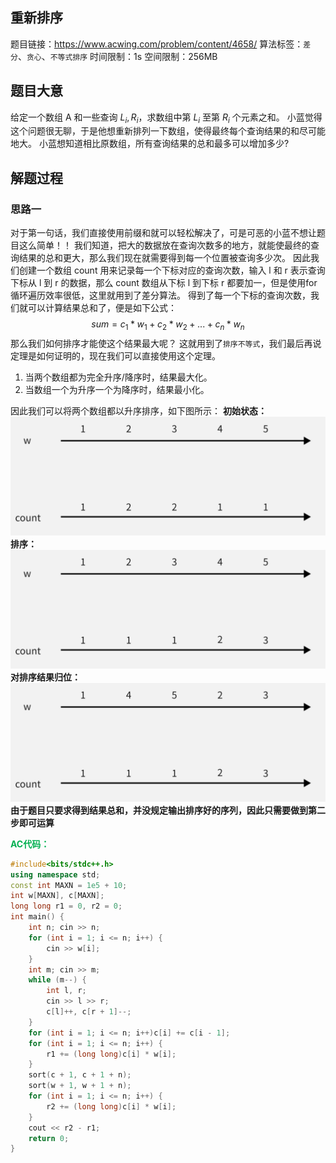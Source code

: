 ## 重新排序
题目链接：<https://www.acwing.com/problem/content/4658/>
算法标签：`差分`、`贪心`、`不等式排序`
时间限制：1s
空间限制：256MB
## 题目大意
给定一个数组 A 和一些查询 $L_i,R_i$，求数组中第 $L_i$ 至第 $R_i$ 个元素之和。
小蓝觉得这个问题很无聊，于是他想重新排列一下数组，使得最终每个查询结果的和尽可能地大。
小蓝想知道相比原数组，所有查询结果的总和最多可以增加多少?
## 解题过程
### 思路一
对于第一句话，我们直接使用前缀和就可以轻松解决了，可是可恶的小蓝不想让题目这么简单！！
我们知道，把大的数据放在查询次数多的地方，就能使最终的查询结果的总和更大，那么我们现在就需要得到每一个位置被查询多少次。
因此我们创建一个数组 count 用来记录每一个下标对应的查询次数，输入 l 和 r 表示查询下标从 l 到 r 的数据，那么 count 数组从下标 l 到下标 r 都要加一，但是使用for循环遍历效率很低，这里就用到了差分算法。
得到了每一个下标的查询次数，我们就可以计算结果总和了，便是如下公式：
$$
sum = c_1 * w_1 + c_2*w_2+...+c_n*w_n
$$
那么我们如何排序才能使这个结果最大呢？
这就用到了`排序不等式`，我们最后再说定理是如何证明的，现在我们可以直接使用这个定理。
1. 当两个数组都为完全升序/降序时，结果最大化。
2. 当数组一个为升序一个为降序时，结果最小化。

因此我们可以将两个数组都以升序排序，如下图所示：
**初始状态：**
![](./static/4655_1.jpg)
**排序：**
![](./static/4655_2.jpg)
**对排序结果归位：**
![](./static/4655_3.jpg)
**由于题目只要求得到结果总和，并没规定输出排序好的序列，因此只需要做到第二步即可运算**

<strong style="color:#00b050;">AC代码：</strong>
```cpp
#include<bits/stdc++.h>
using namespace std;
const int MAXN = 1e5 + 10;
int w[MAXN], c[MAXN];
long long r1 = 0, r2 = 0;
int main() {
	int n; cin >> n;
	for (int i = 1; i <= n; i++) {
		cin >> w[i];
	}
	int m; cin >> m;
	while (m--) {
		int l, r;
		cin >> l >> r;
		c[l]++, c[r + 1]--;
	}
	for (int i = 1; i <= n; i++)c[i] += c[i - 1];
	for (int i = 1; i <= n; i++) {
		r1 += (long long)c[i] * w[i];
	}
	sort(c + 1, c + 1 + n);
	sort(w + 1, w + 1 + n);
	for (int i = 1; i <= n; i++) {
		r2 += (long long)c[i] * w[i];
	}
	cout << r2 - r1;
	return 0;
}
```